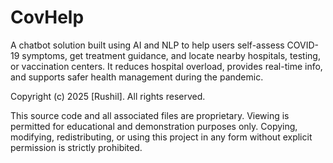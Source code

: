 # CovHelp
A chatbot solution built using AI and NLP to help users self-assess COVID-19 symptoms, get treatment guidance, and locate nearby hospitals, testing, or vaccination centers. It reduces hospital overload, provides real-time info, and supports safer health management during the pandemic.


Copyright (c) 2025 [Rushil]. All rights reserved.

This source code and all associated files are proprietary. 
Viewing is permitted for educational and demonstration purposes only. 
Copying, modifying, redistributing, or using this project in any 
form without explicit permission is strictly prohibited.
